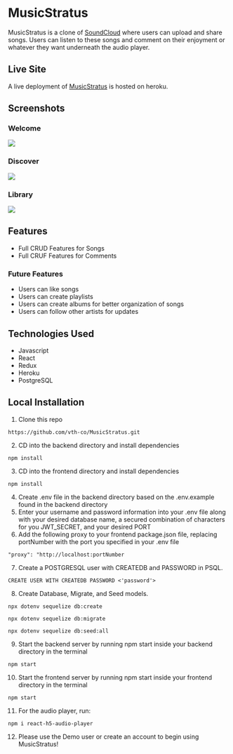 # MusicStratus

MusicStratus is a clone of [SoundCloud](https://soundcloud.com/) where users can upload and share songs. Users can listen to these songs and comment on their enjoyment or whatever they want underneath the audio player.

## Live Site

A live deployment of [MusicStratus](https://musicstratus.herokuapp.com/) is hosted on heroku.

## Screenshots 

### Welcome

![](https://i.gyazo.com/e91a927ba75f2a467ab8a465fde27c00.jpg)

### Discover

![](https://i.gyazo.com/1313ba55e614ee039c7fa8612a6b9807.png)

### Library

![](https://i.gyazo.com/bddd9de8c87cc813608c48d022c107e5.png)

## Features

* Full CRUD Features for Songs
* Full CRUF Features for Comments

### Future Features
* Users can like songs
* Users can create playlists
* Users can create albums for better organization of songs
* Users can follow other artists for updates

## Technologies Used
* Javascript
* React
* Redux
* Heroku
* PostgreSQL

## Local Installation
1. Clone this repo
```
https://github.com/vth-co/MusicStratus.git
```
2. CD into the backend directory and install dependencies
```
npm install
```
3. CD into the frontend directory and install dependencies
```
npm install
```
4. Create .env file in the backend directory based on the .env.example found in the backend directory
5. Enter your username and password information into your .env file along with your desired database name, a secured combination of characters for you JWT_SECRET, and your desired PORT
6. Add the following proxy to your frontend package.json file, replacing portNumber with the port you specified in your .env file
```
"proxy": "http://localhost:portNumber
```
7. Create a POSTGRESQL user with CREATEDB and PASSWORD in PSQL.
``` 
CREATE USER WITH CREATEDB PASSWORD <'password'>
```
8. Create Database, Migrate, and Seed models.
```
npx dotenv sequelize db:create

npx dotenv sequelize db:migrate

npx dotenv sequelize db:seed:all
```
9. Start the backend server by running npm start inside your backend directory in the terminal
```
npm start
```
10. Start the frontend server by running npm start inside your frontend directory in the terminal
```
npm start
```
11. For the audio player, run:
```
npm i react-h5-audio-player
```
12. Please use the Demo user or create an account to begin using MusicStratus!
